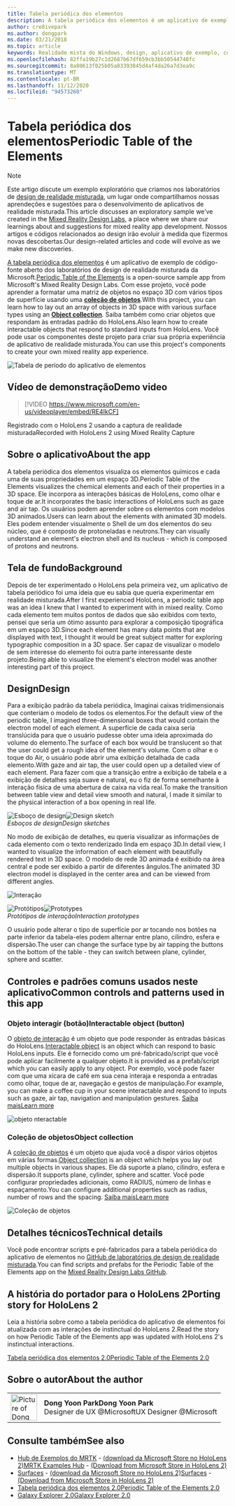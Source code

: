```yaml
---
title: Tabela periódica dos elementos
description: A tabela periódica dos elementos é um aplicativo de exemplo de software livre dos laboratórios de design da realidade misturada da Microsoft, em que você pode aprender a criar uma matriz de objetos no espaço 3D com vários tipos de superfície usando uma coleção de objetos.
author: cre8ivepark
ms.author: dongpark
ms.date: 03/21/2018
ms.topic: article
keywords: Realidade mista do Windows, design, aplicativo de exemplo, controles
ms.openlocfilehash: 82ffa19b27c1d2687b67df659cb3bb50544748fc
ms.sourcegitcommit: 8a80613f025b05a83393845d4af4da26a7d3ea9c
ms.translationtype: MT
ms.contentlocale: pt-BR
ms.lasthandoff: 11/12/2020
ms.locfileid: "94573260"
---
```

# <a name="periodic-table-of-the-elements"></a><span data-ttu-id="3cd68-104">Tabela periódica dos elementos</span><span class="sxs-lookup"><span data-stu-id="3cd68-104">Periodic Table of the Elements</span></span>

>[!NOTE]
><span data-ttu-id="3cd68-105">Este artigo discute um exemplo exploratório que criamos nos laboratórios de [design de realidade misturada](https://github.com/Microsoft/MRDesignLabs_Unity), um lugar onde compartilhamos nossas aprendeções e sugestões para o desenvolvimento de aplicativos de realidade misturada.</span><span class="sxs-lookup"><span data-stu-id="3cd68-105">This article discusses an exploratory sample we’ve created in the [Mixed Reality Design Labs](https://github.com/Microsoft/MRDesignLabs_Unity), a place where we share our learnings about and suggestions for mixed reality app development.</span></span> <span data-ttu-id="3cd68-106">Nossos artigos e códigos relacionados ao design irão evoluir à medida que fizermos novas descobertas.</span><span class="sxs-lookup"><span data-stu-id="3cd68-106">Our design-related articles and code will evolve as we make new discoveries.</span></span>

<span data-ttu-id="3cd68-107">[A tabela periódica dos elementos](https://github.com/Microsoft/MRDesignLabs_Unity_PeriodicTable) é um aplicativo de exemplo de código-fonte aberto dos laboratórios de design de realidade misturada da Microsoft.</span><span class="sxs-lookup"><span data-stu-id="3cd68-107">[Periodic Table of the Elements](https://github.com/Microsoft/MRDesignLabs_Unity_PeriodicTable) is a open-source sample app from Microsoft's Mixed Reality Design Labs.</span></span> <span data-ttu-id="3cd68-108">Com esse projeto, você pode aprender a formatar uma matriz de objetos no espaço 3D com vários tipos de superfície usando uma **[coleção de objetos](../../design/object-collection.md)**.</span><span class="sxs-lookup"><span data-stu-id="3cd68-108">With this project, you can learn how to lay out an array of objects in 3D space with various surface types using an **[Object collection](../../design/object-collection.md)**.</span></span> <span data-ttu-id="3cd68-109">Saiba também como criar objetos que respondam às entradas padrão do HoloLens.</span><span class="sxs-lookup"><span data-stu-id="3cd68-109">Also learn how to create interactable objects that respond to standard inputs from HoloLens.</span></span> <span data-ttu-id="3cd68-110">Você pode usar os componentes deste projeto para criar sua própria experiência de aplicativo de realidade misturada.</span><span class="sxs-lookup"><span data-stu-id="3cd68-110">You can use this project's components to create your own mixed reality app experience.</span></span>

![Tabela de período do aplicativo de elementos](images/640px-periodictable-hero.jpg)

## <a name="demo-video"></a><span data-ttu-id="3cd68-112">Vídeo de demonstração</span><span class="sxs-lookup"><span data-stu-id="3cd68-112">Demo video</span></span> 
> [!VIDEO https://www.microsoft.com/en-us/videoplayer/embed/RE4IkCF]

<span data-ttu-id="3cd68-113">Registrado com o HoloLens 2 usando a captura de realidade misturada</span><span class="sxs-lookup"><span data-stu-id="3cd68-113">Recorded with HoloLens 2 using Mixed Reality Capture</span></span>

## <a name="about-the-app"></a><span data-ttu-id="3cd68-114">Sobre o aplicativo</span><span class="sxs-lookup"><span data-stu-id="3cd68-114">About the app</span></span>

<span data-ttu-id="3cd68-115">A tabela periódica dos elementos visualiza os elementos químicos e cada uma de suas propriedades em um espaço 3D.</span><span class="sxs-lookup"><span data-stu-id="3cd68-115">Periodic Table of the Elements visualizes the chemical elements and each of their properties in a 3D space.</span></span> <span data-ttu-id="3cd68-116">Ele incorpora as interações básicas de HoloLens, como olhar e toque de ar.</span><span class="sxs-lookup"><span data-stu-id="3cd68-116">It incorporates the basic interactions of HoloLens such as gaze and air tap.</span></span> <span data-ttu-id="3cd68-117">Os usuários podem aprender sobre os elementos com modelos 3D animados.</span><span class="sxs-lookup"><span data-stu-id="3cd68-117">Users can learn about the elements with animated 3D models.</span></span> <span data-ttu-id="3cd68-118">Eles podem entender visualmente o Shell de um dos elementos do seu núcleo, que é composto de protoneladas e neutrons.</span><span class="sxs-lookup"><span data-stu-id="3cd68-118">They can visually understand an element's electron shell and its nucleus - which is composed of protons and neutrons.</span></span>

## <a name="background"></a><span data-ttu-id="3cd68-119">Tela de fundo</span><span class="sxs-lookup"><span data-stu-id="3cd68-119">Background</span></span>

<span data-ttu-id="3cd68-120">Depois de ter experimentado o HoloLens pela primeira vez, um aplicativo de tabela periódico foi uma ideia que eu sabia que queria experimentar em realidade misturada.</span><span class="sxs-lookup"><span data-stu-id="3cd68-120">After I first experienced HoloLens, a periodic table app was an idea I knew that I wanted to experiment with in mixed reality.</span></span> <span data-ttu-id="3cd68-121">Como cada elemento tem muitos pontos de dados que são exibidos com texto, pensei que seria um ótimo assunto para explorar a composição tipográfica em um espaço 3D.</span><span class="sxs-lookup"><span data-stu-id="3cd68-121">Since each element has many data points that are displayed with text, I thought it would be great subject matter for exploring typographic composition in a 3D space.</span></span> <span data-ttu-id="3cd68-122">Ser capaz de visualizar o modelo de sem interesse do elemento foi outra parte interessante deste projeto.</span><span class="sxs-lookup"><span data-stu-id="3cd68-122">Being able to visualize the element's electron model was another interesting part of this project.</span></span>

## <a name="design"></a><span data-ttu-id="3cd68-123">Design</span><span class="sxs-lookup"><span data-stu-id="3cd68-123">Design</span></span>

<span data-ttu-id="3cd68-124">Para a exibição padrão da tabela periódica, Imaginai caixas tridimensionais que conteriam o modelo de todos os elementos.</span><span class="sxs-lookup"><span data-stu-id="3cd68-124">For the default view of the periodic table, I imagined three-dimensional boxes that would contain the electron model of each element.</span></span> <span data-ttu-id="3cd68-125">A superfície de cada caixa seria translúcida para que o usuário pudesse obter uma ideia aproximada do volume do elemento.</span><span class="sxs-lookup"><span data-stu-id="3cd68-125">The surface of each box would be translucent so that the user could get a rough idea of the element's volume.</span></span> <span data-ttu-id="3cd68-126">Com o olhar e o toque do Air, o usuário pode abrir uma exibição detalhada de cada elemento.</span><span class="sxs-lookup"><span data-stu-id="3cd68-126">With gaze and air tap, the user could open up a detailed view of each element.</span></span> <span data-ttu-id="3cd68-127">Para fazer com que a transição entre a exibição de tabela e a exibição de detalhes seja suave e natural, eu o fiz de forma semelhante à interação física de uma abertura de caixa na vida real.</span><span class="sxs-lookup"><span data-stu-id="3cd68-127">To make the transition between table view and detail view smooth and natural, I made it similar to the physical interaction of a box opening in real life.</span></span>

<span data-ttu-id="3cd68-128">![Esboço de design](images/640px-sketch20170406.jpg)</span><span class="sxs-lookup"><span data-stu-id="3cd68-128">![Design sketch](images/640px-sketch20170406.jpg)</span></span><br>
<span data-ttu-id="3cd68-129">*Esboços de design*</span><span class="sxs-lookup"><span data-stu-id="3cd68-129">*Design sketches*</span></span>

<span data-ttu-id="3cd68-130">No modo de exibição de detalhes, eu queria visualizar as informações de cada elemento com o texto renderizado linda em espaço 3D.</span><span class="sxs-lookup"><span data-stu-id="3cd68-130">In detail view, I wanted to visualize the information of each element with beautifully rendered text in 3D space.</span></span> <span data-ttu-id="3cd68-131">O modelo de rede 3D animada é exibido na área central e pode ser exibido a partir de diferentes ângulos.</span><span class="sxs-lookup"><span data-stu-id="3cd68-131">The animated 3D electron model is displayed in the center area and can be viewed from different angles.</span></span>

![Interação](images/640px-periodictable-interaction.jpg)

<span data-ttu-id="3cd68-133">![Protótipos](images/640px-periodictable-prototypes.jpg)</span><span class="sxs-lookup"><span data-stu-id="3cd68-133">![Prototypes](images/640px-periodictable-prototypes.jpg)</span></span><br>
<span data-ttu-id="3cd68-134">*Protótipos de interação*</span><span class="sxs-lookup"><span data-stu-id="3cd68-134">*Interaction prototypes*</span></span>

<span data-ttu-id="3cd68-135">O usuário pode alterar o tipo de superfície por ar tocando nos botões na parte inferior da tabela-eles podem alternar entre plano, cilindro, esfera e dispersão.</span><span class="sxs-lookup"><span data-stu-id="3cd68-135">The user can change the surface type by air tapping the buttons on the bottom of the table - they can switch between plane, cylinder, sphere and scatter.</span></span>

## <a name="common-controls-and-patterns-used-in-this-app"></a><span data-ttu-id="3cd68-136">Controles e padrões comuns usados neste aplicativo</span><span class="sxs-lookup"><span data-stu-id="3cd68-136">Common controls and patterns used in this app</span></span>

### <a name="interactable-object-button"></a><span data-ttu-id="3cd68-137">Objeto interagir (botão)</span><span class="sxs-lookup"><span data-stu-id="3cd68-137">Interactable object (button)</span></span>

<span data-ttu-id="3cd68-138">O [objeto de interação](../../design/interactable-object.md) é um objeto que pode responder às entradas básicas do HoloLens.</span><span class="sxs-lookup"><span data-stu-id="3cd68-138">[Interactable object](../../design/interactable-object.md) is an object which can respond to basic HoloLens inputs.</span></span> <span data-ttu-id="3cd68-139">Ele é fornecido como um pré-fabricado/script que você pode aplicar facilmente a qualquer objeto.</span><span class="sxs-lookup"><span data-stu-id="3cd68-139">It is provided as a prefab/script which you can easily apply to any object.</span></span> <span data-ttu-id="3cd68-140">Por exemplo, você pode fazer com que uma xícara de café em sua cena interaja e responda a entradas como olhar, toque de ar, navegação e gestos de manipulação.</span><span class="sxs-lookup"><span data-stu-id="3cd68-140">For example, you can make a coffee cup in your scene interactable and respond to inputs such as gaze, air tap, navigation and manipulation gestures.</span></span> [<span data-ttu-id="3cd68-141">Saiba mais</span><span class="sxs-lookup"><span data-stu-id="3cd68-141">Learn more</span></span>](../../design/interactable-object.md)

![objeto nteractable](images/640px-periodictable-interactableobject.jpg)

### <a name="object-collection"></a><span data-ttu-id="3cd68-143">Coleção de objetos</span><span class="sxs-lookup"><span data-stu-id="3cd68-143">Object collection</span></span>

<span data-ttu-id="3cd68-144">A [coleção de objetos](../../design/object-collection.md) é um objeto que ajuda você a dispor vários objetos em várias formas.</span><span class="sxs-lookup"><span data-stu-id="3cd68-144">[Object collection](../../design/object-collection.md) is an object which helps you lay out multiple objects in various shapes.</span></span> <span data-ttu-id="3cd68-145">Ele dá suporte a plano, cilindro, esfera e dispersão.</span><span class="sxs-lookup"><span data-stu-id="3cd68-145">It supports plane, cylinder, sphere and scatter.</span></span> <span data-ttu-id="3cd68-146">Você pode configurar propriedades adicionais, como RADIUS, número de linhas e espaçamento.</span><span class="sxs-lookup"><span data-stu-id="3cd68-146">You can configure additional properties such as radius, number of rows and the spacing.</span></span> [<span data-ttu-id="3cd68-147">Saiba mais</span><span class="sxs-lookup"><span data-stu-id="3cd68-147">Learn more</span></span>](../../design/object-collection.md)

![Coleção de objetos](images/640px-periodictable-collections.jpg)

## <a name="technical-details"></a><span data-ttu-id="3cd68-149">Detalhes técnicos</span><span class="sxs-lookup"><span data-stu-id="3cd68-149">Technical details</span></span>

<span data-ttu-id="3cd68-150">Você pode encontrar scripts e pré-fabricados para a tabela periódica do aplicativo de elementos no [GitHub de laboratórios de design de realidade misturada](https://github.com/Microsoft/MRDesignLabs_Unity_PeriodicTable).</span><span class="sxs-lookup"><span data-stu-id="3cd68-150">You can find scripts and prefabs for the Periodic Table of the Elements app on the [Mixed Reality Design Labs GitHub](https://github.com/Microsoft/MRDesignLabs_Unity_PeriodicTable).</span></span>

## <a name="porting-story-for-hololens-2"></a><span data-ttu-id="3cd68-151">A história do portador para o HoloLens 2</span><span class="sxs-lookup"><span data-stu-id="3cd68-151">Porting story for HoloLens 2</span></span>

<span data-ttu-id="3cd68-152">Leia a história sobre como a tabela periódica do aplicativo de elementos foi atualizada com as interações de instinctual do HoloLens 2.</span><span class="sxs-lookup"><span data-stu-id="3cd68-152">Read the story on how Periodic Table of the Elements app was updated with HoloLens 2's instinctual interactions.</span></span>

[<span data-ttu-id="3cd68-153">Tabela periódica dos elementos 2.0</span><span class="sxs-lookup"><span data-stu-id="3cd68-153">Periodic Table of the Elements 2.0</span></span>](https://medium.com/@dongyoonpark/bringing-the-periodic-table-of-the-elements-app-to-hololens-2-with-mrtk-v2-a6e3d8362158)




## <a name="about-the-author"></a><span data-ttu-id="3cd68-154">Sobre o autor</span><span class="sxs-lookup"><span data-stu-id="3cd68-154">About the author</span></span>

<table style="border-collapse:collapse" padding-left="0px">
<tr>
<td style="border-style: none" width="60px"><img alt="Picture of Dong Yoon Park" width="60" height="60" src="images/dongyoonpark.jpg"></td>
<td style="border-style: none"><span data-ttu-id="3cd68-155"><b>Dong Yoon Park</b></span><span class="sxs-lookup"><span data-stu-id="3cd68-155"><b>Dong Yoon Park</b></span></span><br><span data-ttu-id="3cd68-156">Designer de UX @Microsoft</span><span class="sxs-lookup"><span data-stu-id="3cd68-156">UX Designer @Microsoft</span></span></td>
</tr>
</table>

## <a name="see-also"></a><span data-ttu-id="3cd68-157">Consulte também</span><span class="sxs-lookup"><span data-stu-id="3cd68-157">See also</span></span>

* <span data-ttu-id="3cd68-158">[Hub de Exemplos do MRTK](https://microsoft.github.io/MixedRealityToolkit-Unity/Documentation/README_ExampleHub.html) - [(download da Microsoft Store no HoloLens 2)](https://www.microsoft.com/en-us/p/mrtk-examples-hub/9mv8c39l2sj4)</span><span class="sxs-lookup"><span data-stu-id="3cd68-158">[MRTK Examples Hub](https://microsoft.github.io/MixedRealityToolkit-Unity/Documentation/README_ExampleHub.html) - [(Download from Microsoft Store in HoloLens 2)](https://www.microsoft.com/en-us/p/mrtk-examples-hub/9mv8c39l2sj4)</span></span>
* <span data-ttu-id="3cd68-159">[Surfaces](sampleapp-surfaces.md) - [(download da Microsoft Store no HoloLens 2)](https://www.microsoft.com/en-us/p/surfaces/9nvkpv3sk3x0)</span><span class="sxs-lookup"><span data-stu-id="3cd68-159">[Surfaces](sampleapp-surfaces.md) - [(Download from Microsoft Store in HoloLens 2)](https://www.microsoft.com/en-us/p/surfaces/9nvkpv3sk3x0)</span></span>
* [<span data-ttu-id="3cd68-160">Tabela periódica dos elementos 2.0</span><span class="sxs-lookup"><span data-stu-id="3cd68-160">Periodic Table of the Elements 2.0</span></span>](https://medium.com/@dongyoonpark/bringing-the-periodic-table-of-the-elements-app-to-hololens-2-with-mrtk-v2-a6e3d8362158)
* [<span data-ttu-id="3cd68-161">Galaxy Explorer 2.0</span><span class="sxs-lookup"><span data-stu-id="3cd68-161">Galaxy Explorer 2.0</span></span>](galaxy-explorer-update.md)